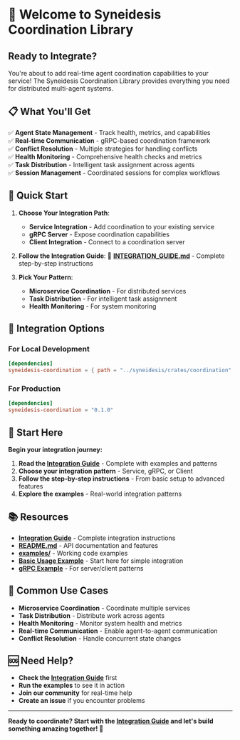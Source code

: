 # 🚀 Welcome to Syneidesis Coordination Library

## Ready to Integrate?

You're about to add real-time agent coordination capabilities to your service! The Syneidesis Coordination Library provides everything you need for distributed multi-agent systems.

## 📋 What You'll Get

✅ **Agent State Management** - Track health, metrics, and capabilities  
✅ **Real-time Communication** - gRPC-based coordination framework  
✅ **Conflict Resolution** - Multiple strategies for handling conflicts  
✅ **Health Monitoring** - Comprehensive health checks and metrics  
✅ **Task Distribution** - Intelligent task assignment across agents  
✅ **Session Management** - Coordinated sessions for complex workflows  

## 🎯 Quick Start

1. **Choose Your Integration Path**:
   - **Service Integration** - Add coordination to your existing service
   - **gRPC Server** - Expose coordination capabilities
   - **Client Integration** - Connect to a coordination server

2. **Follow the Integration Guide**: 
   📖 **[INTEGRATION_GUIDE.md](INTEGRATION_GUIDE.md)** - Complete step-by-step instructions

3. **Pick Your Pattern**:
   - **Microservice Coordination** - For distributed services
   - **Task Distribution** - For intelligent task assignment
   - **Health Monitoring** - For system monitoring

## 🔧 Integration Options

### For Local Development
```toml
[dependencies]
syneidesis-coordination = { path = "../syneidesis/crates/coordination" }
```

### For Production
```toml
[dependencies]
syneidesis-coordination = "0.1.0"
```

## 🚀 Start Here

**Begin your integration journey:**

1. **Read the [Integration Guide](INTEGRATION_GUIDE.md)** - Complete with examples and patterns
2. **Choose your integration pattern** - Service, gRPC, or Client
3. **Follow the step-by-step instructions** - From basic setup to advanced features
4. **Explore the examples** - Real-world integration patterns

## 📚 Resources

- **[Integration Guide](INTEGRATION_GUIDE.md)** - Complete integration instructions
- **[README.md](README.md)** - API documentation and features
- **[examples/](examples/)** - Working code examples
- **[Basic Usage Example](examples/basic_usage.rs)** - Start here for simple integration
- **[gRPC Example](examples/grpc_example.rs)** - For server/client patterns

## 🎯 Common Use Cases

- **Microservice Coordination** - Coordinate multiple services
- **Task Distribution** - Distribute work across agents
- **Health Monitoring** - Monitor system health and metrics
- **Real-time Communication** - Enable agent-to-agent communication
- **Conflict Resolution** - Handle concurrent state changes

## 🆘 Need Help?

- **Check the [Integration Guide](INTEGRATION_GUIDE.md)** first
- **Run the examples** to see it in action
- **Join our community** for real-time help
- **Create an issue** if you encounter problems

---

**Ready to coordinate? Start with the [Integration Guide](INTEGRATION_GUIDE.md) and let's build something amazing together! 🚀** 